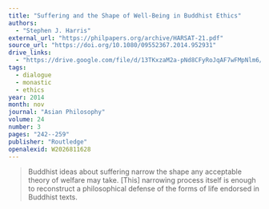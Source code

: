 ```yaml
---
title: "Suffering and the Shape of Well-Being in Buddhist Ethics"
authors:
  - "Stephen J. Harris"
external_url: "https://philpapers.org/archive/HARSAT-21.pdf"
source_url: "https://doi.org/10.1080/09552367.2014.952931"
drive_links:
  - "https://drive.google.com/file/d/13TKxzaM2a-pNd8CFyRoJqAF7wFMpNlm6/view?usp=drivesdk"
tags:
  - dialogue
  - monastic
  - ethics
year: 2014
month: nov
journal: "Asian Philosophy"
volume: 24
number: 3
pages: "242--259"
publisher: "Routledge"
openalexid: W2026811628
---
```


> Buddhist ideas about suffering narrow the shape any acceptable theory of welfare may take.
> [This] narrowing process itself is enough to reconstruct a philosophical defense of the forms of life endorsed in Buddhist texts.
